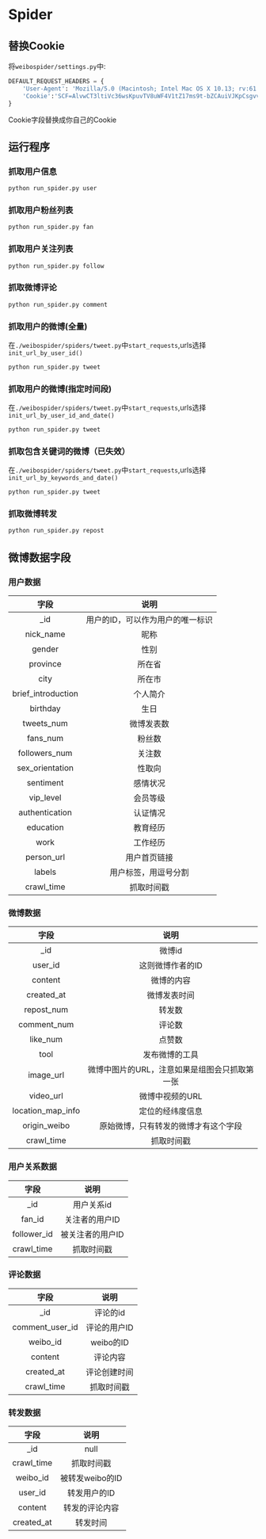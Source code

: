 # Spider

## 替换Cookie

将`weibospider/settings.py`中:

```python
DEFAULT_REQUEST_HEADERS = {
    'User-Agent': 'Mozilla/5.0 (Macintosh; Intel Mac OS X 10.13; rv:61.0) Gecko/20100101 Firefox/61.0',
    'Cookie':'SCF=AlvwCT3ltiVc36wsKpuvTV8uWF4V1tZ17ms9t-bZCAuiVJKpCsgvvmSdylNE6_4GbqwA_MWvxNgoc0Ks-qbZStc.; OUTFOX_SEARCH_USER_ID_NCOO=1258151803.428431; SUB=_2A25zjTjHDeRhGeBN6VUX9SvEzT-IHXVQjliPrDV6PUJbkdANLUvskW1NRJ24IEPNKfRaplNknl957NryzKEwBmhJ; SUHB=0ftpSdul-YZaMk; _T_WM=76982927613'
}
```

Cookie字段替换成你自己的Cookie

## 运行程序

### 抓取用户信息

```bash
python run_spider.py user
```

### 抓取用户粉丝列表

```bash
python run_spider.py fan
```

### 抓取用户关注列表

```bash
python run_spider.py follow
```

### 抓取微博评论

```bash
python run_spider.py comment
```

### 抓取用户的微博(全量)

在`./weibospider/spiders/tweet.py`中`start_requests`,urls选择`init_url_by_user_id()`

```bash
python run_spider.py tweet
```

### 抓取用户的微博(指定时间段)

在`./weibospider/spiders/tweet.py`中`start_requests`,urls选择`init_url_by_user_id_and_date()`

```bash
python run_spider.py tweet
```

### 抓取包含关键词的微博（已失效）

在`./weibospider/spiders/tweet.py`中`start_requests`,urls选择`init_url_by_keywords_and_date()`

```bash
python run_spider.py tweet
```

### 抓取微博转发

```bash
python run_spider.py repost
```

## 微博数据字段

### 用户数据

|        字段        |               说明               |
| :----------------: | :------------------------------: |
|        _id         | 用户的ID，可以作为用户的唯一标识 |
|     nick_name      |               昵称               |
|       gender       |               性别               |
|      province      |              所在省              |
|        city        |              所在市              |
| brief_introduction |             个人简介             |
|      birthday      |               生日               |
|     tweets_num     |            微博发表数            |
|      fans_num      |              粉丝数              |
|   followers_num    |              关注数              |
|  sex_orientation   |              性取向              |
|     sentiment      |             感情状况             |
|     vip_level      |             会员等级             |
|   authentication   |             认证情况             |
|     education      |             教育经历             |
|        work        |             工作经历             |
|     person_url     |           用户首页链接           |
|       labels       |       用户标签，用逗号分割       |
|     crawl_time     |            抓取时间戳            |

### 微博数据

|       字段        |                     说明                      |
| :---------------: | :-------------------------------------------: |
|        _id        |                    微博id                     |
|      user_id      |               这则微博作者的ID                |
|      content      |                  微博的内容                   |
|    created_at     |                 微博发表时间                  |
|    repost_num     |                    转发数                     |
|    comment_num    |                    评论数                     |
|     like_num      |                    点赞数                     |
|       tool        |                发布微博的工具                 |
|     image_url     | 微博中图片的URL，注意如果是组图会只抓取第一张 |
|     video_url     |                微博中视频的URL                |
| location_map_info |               定位的经纬度信息                |
|   origin_weibo    |     原始微博，只有转发的微博才有这个字段      |
|    crawl_time     |                  抓取时间戳                   |

### 用户关系数据

|    字段     |       说明       |
| :---------: | :--------------: |
|     _id     |    用户关系id    |
|   fan_id    |  关注者的用户ID  |
| follower_id | 被关注者的用户ID |
| crawl_time  |    抓取时间戳    |

### 评论数据

|      字段       |     说明     |
| :-------------: | :----------: |
|       _id       |   评论的id   |
| comment_user_id | 评论的用户ID |
|    weibo_id     |  weibo的ID   |
|     content     |   评论内容   |
|   created_at    | 评论创建时间 |
|   crawl_time    |  抓取时间戳  |

### 转发数据

|    字段    |      说明       |
| :--------: | :-------------: |
|    _id     |      null       |
| crawl_time |   抓取时间戳    |
|  weibo_id  | 被转发weibo的ID |
|  user_id   |  转发用户的ID   |
|  content   | 转发的评论内容  |
| created_at |    转发时间     |
